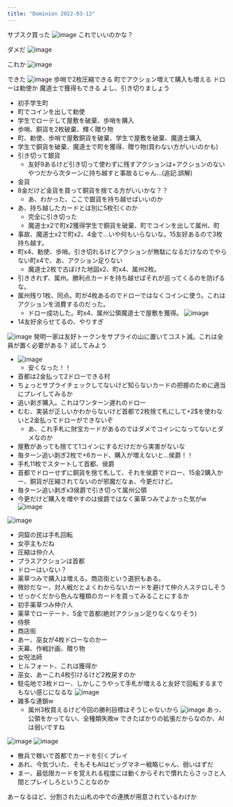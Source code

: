 ```yaml
---
title: "Dominion 2022-03-12"
---
```


サブスク買った
![image](https://gyazo.com/03129c9ffe579f27553b2f827642a94a/thumb/1000)
これでいいのかな？

ダメだ
![image](https://gyazo.com/6da2bb268e9a55d042fd04de56c3c865/thumb/1000)

これか
![image](https://gyazo.com/ef6f5c69e717325c7ad014d6808eb0c6/thumb/1000)

できた
![image](https://gyazo.com/2b17a69b370153f3209c82da44329853/thumb/1000)
歩哨で2枚圧縮できる
町でアクション増えて購入も増える
ドローは勅使か
魔道士で獲得もできる
よし、引き切りましょう
- 初手学生町
- 町でコインを出して勅使
- 学生でローテして屋敷を破棄、歩哨を購入
- 歩哨、銅貨を2枚破棄、輝く贈り物
- 町、勅使、歩哨で屋敷銅貨を破棄、学生で屋敷を破棄、魔道士購入
- 学生で銅貨を破棄、魔道士で町を獲得、贈り物(買わない方がいいのかも)
- 引き切って銀貨
    - 友好9あるけど引き切って使わずに残すアクションは+アクションのないやつだから次ターンに持ち越すと事故るじゃん…(追記:誤解)
- 金貨
- 8金だけど金貨を買って銅貨を捨てる方がいいかな？？
    - あ、わかった、ここで銀貨を持ち越せばいいのか
- あ、持ち越したカードとは別に5枚引くのか
    - 完全に引き切った
    - 魔道士x2で町x2獲得学生で銅貨を破棄、町でコインを出して属州、町
- 事故、魔道士x2で町x2、4金で…いや何もいらないな。15友好あるので3枚持ち越す。
- 町x4、勅使、歩哨。引き切れるけどアクションが無駄になるだけなのでやらない町x4で、あ、アクション足りない
    - 魔道士2枚で古ぼけた地図x2、町x4、属州2枚。
- 引ききれず、属州。勝利点カードを持ち越せばそれが巡ってくるのを防げるな。
- 属州残り1枚、同点。町が4枚あるのでドローではなくコインに使う。これはアクションを消費するのだった。
    - ドロー成功した。町x4、属州公領魔道士で屋敷を獲得。
![image](https://gyazo.com/c1df5bbed79a52273698d219c7f29ea8/thumb/1000)
- 14友好余らせてるの、やりすぎ

![image](https://gyazo.com/400c91b131ee6b167b41836606b10e99/thumb/1000)
発明一家は友好トークンをサプライの山に置いてコスト減。これは全員が置く必要がある？
試してみよう
- ![image](https://gyazo.com/9ebe3c9b692ab0d2d142d04213e176a8/thumb/1000)
    - 安くなった！！
- 首都は2金払って2ドローできる村
- ちょっとサプライチェックしてないけど知らないカードの把握のために適当にプレイしてみるか
- 追い剥ぎ購入。これはワンターン遅れのドロー
- むむ、実装が正しいかわからないけど首都で2枚捨て札にして+2$を使わないと2金払ってドローができないぞ
    - あ、これ手札に財宝カードがあるのではダメでコインになってないとダメなのか
- 屋敷があっても捨てて1コインにするだけだから実害がないな
- 毎ターン追い剥ぎ2枚で+6カード、購入が増えないと…侯爵！！
- 手札11枚でスタートして首都、侯爵
- 首都でドローせずに銅貨を捨て札して、それを侯爵でドロー、15金2購入かー、銅貨が圧縮されてないのが邪魔だなぁ、今更だけど。
- 毎ターン追い剥ぎx3侯爵で引き切って属州公領
- 今更だけど購入を増やすのは侯爵ではなく薬草つみでよかった気がw
![image](https://gyazo.com/0479e1b063f603bfea630737e887c8b2/thumb/1000)

![image](https://gyazo.com/f4ae01f3e9ae0f1e69cc3c87c563e130/thumb/1000)
- 洞窟の民は手札回転
- 女亭主もだね
- 圧縮は仲介人
- プラスアクションは首都
- ドローはいない？
- 薬草つみで購入は増える。商店街という選択もある。
- 微妙だなー、対人戦だとよくわからないカードを避けて仲介人ステロしそう
- せっかくだから色んな種類のカードを買ってみることにするか
- 初手薬草つみ仲介人
- 薬草でローテート、5金で首都(絶対アクション足りなくなりそう)
- 侍祭
- 商店街
- あー、巫女が4枚ドローなのかー
- 天幕、作戦計画、贈り物
- 女呪法師
- ヒルフォート、これは獲得か
- 巫女、あーこれ4枚引けるけど2枚戻すのか
- 駐屯地で3枚ドロー、しかしこうやって手札が増えると友好で回転するまでもない感じになるな
![image](https://gyazo.com/d6c5e891d4aaa569913166e87e1f864a/thumb/1000)
- 雑多な連鎖w
    - 属州3枚買えるけど今回の勝利目標はそうじゃないから
![image](https://gyazo.com/9dc0873841559ef6e3aa4071cb33d7ae/thumb/1000)
あっ、公領をかってない、全種類失敗w
できたばかりの拡張だからなのか、AIは弱いですね

![image](https://gyazo.com/94e2dbfe69b9866da9be491dc1ba922e/thumb/1000)
![image](https://gyazo.com/c1292787a67b5b053d75cf6b49498d71/thumb/1000)
- 散兵で稼いで首都でカードを引くプレイ
- あれ、今気づいた、そもそもAIはビッグマネー戦略じゃん、弱いはずだ
- まー、最低限カードを覚えれる程度には動くからそれで慣れたらさっさと人間とプレイしろということなのか

あーなるほど、分割された山札の中での連携が用意されているわけか

